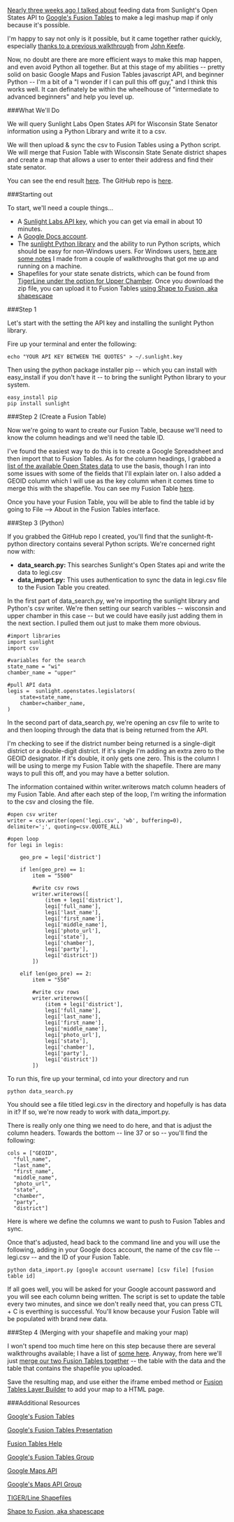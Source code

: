 [Nearly three weeks ago I talked about](http://www.chrislkeller.com/how-a-beginner-used-python-to-interact-with-t) feeding data from Sunlight's Open States API to [Google's Fusion Tables](http://www.google.com/fusiontables/) to make a legi mashup map if only because it's possible.

I'm happy to say not only is it possible, but it came together rather quickly, especially [thanks to a previous walkthrough](http://johnkeefe.net/making-ap-election-data-easy-with-fusion-tabl) from [John Keefe](http://twitter.com/jkeefe).

Now, no doubt are there are more efficient ways to make this map happen, and even avoid Python all together. But at this stage of my abilities -- pretty solid on basic Google Maps and Fusion Tables javascript API, and beginner Python -- I'm a bit of a "I wonder if I can pull this off guy," and I think this works well. It can definately be within the wheelhouse of "intermediate to advanced beginners" and help you level up.

###What We'll Do

We will query Sunlight Labs Open States API for Wisconsin State Senator information using a Python Library and write it to a csv.

We will then upload & sync the csv to Fusion Tables using a Python script. We will merge that Fusion Table with Wisconsin State Senate district shapes and create a map that allows a user to enter their address and find their state senator.

You can see the end result [here](http://www.projects.chrislkeller.com/wis-senate-lookup).
The GitHub repo is [here](https://github.com/chrislkeller/sunlight-ft-map).

###Starting out

To start, we'll need a couple things…

- A [Sunlight Labs API key](http://services.sunlightlabs.com/accounts/register/), which you can get via email in about 10 minutes.
- A [Google Docs account](https://docs.google.com/#home).
- The [sunlight Python library](https://github.com/sunlightlabs/python-sunlight) and the ability to run Python scripts, which should be easy for non-Windows users. For Windows users, [here are some notes](http://www.chrislkeller.com/fresh-from-nicar12-here-are-curated-notes-to) I made from a couple of walkthroughs that got me up and running on a machine.
- Shapefiles for your state senate districts, which can be found from [TigerLine under the option for Upper Chamber](http://www.census.gov/cgi-bin/geo/shapefiles2011/layers.cgi). Once you download the zip file, you can upload it to Fusion Tables [using Shape to Fusion, aka shapescape](http://www.shpescape.com/)

###Step 1

Let's start with the setting the API key and installing the sunlight Python library.

Fire up your terminal and enter the following:

	echo "YOUR API KEY BETWEEN THE QUOTES" > ~/.sunlight.key
	
Then using the python package installer pip -- which you can install with easy_install if you don't have it -- to bring the sunlight Python library to your system.

	easy_install pip
	pip install sunlight

###Step 2 (Create a Fusion Table)

Now we're going to want to create our Fusion Table, because we'll need to know the column headings and we'll need the table ID. 

I've found the easiest way to do this is to create a Google Spreadsheet and then import that to Fusion Tables. As for the column headings, I grabbed a [list of the available Open States data](http://openstates.org/api/legislators/#legislator-search) to use the basis, though I ran into some issues with some of the fields that I'll explain later on. I also added a GEOID column which I will use as the key column when it comes time to merge this with the shapefile. You can see my Fusion Table [here](https://www.google.com/fusiontables/DataSource?snapid=S4192646LFQ).

Once you have your Fusion Table, you will be able to find the table id by going to File --> About in the Fusion Tables interface.

###Step 3 (Python)

If you grabbed the GitHub repo I created, you'll find that the sunlight-ft-python directory contains several Python scripts. We're concerned right now with:

- **data_search.py:** This searches Sunlight's Open States api and write the data to legi.csv
- **data_import.py:** This uses authentication to sync the data in legi.csv file to the Fusion Table you created.

In the first part of data_search.py, we're importing the sunlight library and Python's csv writer. We're then setting our search varibles -- wisconsin and upper chamber in this case -- but we could have easily just adding them in the next section. I pulled them out just to make them more obvious. 

	#import libraries
	import sunlight
	import csv

	#variables for the search
	state_name = "wi"
	chamber_name = "upper"

	#pull API data
	legis =  sunlight.openstates.legislators(
    	state=state_name,
    	chamber=chamber_name,
    )

In the second part of data_search.py, we're opening an csv file to write to and then looping through the data that is being returned from the API.

I'm checking to see if the district number being returned is a single-digit district or a double-digit district. If it's single I'm adding an extra zero to the GEOID designator. If it's double, it only gets one zero. This is the column I will be using to merge my Fusion Table with the shapefile. There are many ways to pull this off, and you may have a better solution.

The information contained within writer.writerows match column headers of my Fusion Table.  And after each step of the loop, I'm writing the information to the csv and closing the file.

	#open csv writer
	writer = csv.writer(open('legi.csv', 'wb', buffering=0), delimiter=';', quoting=csv.QUOTE_ALL)

	#open loop
	for legi in legis:

	    geo_pre = legi['district']
    
	    if len(geo_pre) == 1:
    	    item = "5500"
        
        	#write csv rows
	        writer.writerows([
    	        (item + legi['district'],
        	    legi['full_name'],
        		legi['last_name'],
        		legi['first_name'],
        		legi['middle_name'],
            	legi['photo_url'],
        		legi['state'],
            	legi['chamber'],
        		legi['party'],
            	legi['district'])
        	])
    
	    elif len(geo_pre) == 2:
    	    item = "550"

	        #write csv rows
    	    writer.writerows([
        	    (item + legi['district'],
	            legi['full_name'],
    	    	legi['last_name'],
        		legi['first_name'],
	        	legi['middle_name'],
    	        legi['photo_url'],
        		legi['state'],
            	legi['chamber'],
        		legi['party'],
            	legi['district'])
        	])

To run this, fire up your terminal, cd into your directory and run 

	python data_search.py

You should see a file titled legi.csv in the directory and hopefully is has data in it? If so, we're now ready to work with data_import.py.

There is really only one thing we need to do here, and that is adjust the column headers. Towards the bottom -- line 37 or so -- you'll find the following:

    cols = ["GEOID",
      "full_name",
      "last_name",
      "first_name",
      "middle_name",
      "photo_url",
      "state",
      "chamber",
      "party",
      "district"]

Here is where we define the columns we want to push to Fusion Tables and sync.

Once that's adjusted, head back to the command line and you will use the following, adding in your Google docs account, the name of the csv file -- legi.csv -- and the ID of your Fusion Table.

	python data_import.py [google account username] [csv file] [fusion table id]

If all goes well, you will be asked for your Google account password and you will see each column being written. The script is set to update the table every two minutes, and since we don't really need that, you can press CTL + C is everthing is successful. You'll know because your Fusion Table will be populated with brand new data.

###Step 4 (Merging with your shapefile and making your map)

I won't spend too much time here on this step because there are several walkthroughs available; I have a list of [some here](http://www.chrislkeller.com/mapping-data-wisconsin-state-senate-recall-ma). 
Anyway, from here we'll just [merge our two Fusion Tables together](http://support.google.com/fusiontables/bin/answer.py?hl=en&answer=171254) -- the table with the data and the table that contains the shapefile you uploaded.

Save the resulting map, and use either the iframe embed method or [Fusion Tables Layer Builder](http://gmaps-samples.googlecode.com/svn/trunk/fusiontables/fusiontableslayer_builder.html) to add your map to a HTML page.

###Additional Resources

[Google's Fusion Tables](http://www.google.com/fusiontables/)

[Google's Fusion Tables Presentation](http://kh-samples.googlecode.com/svn/trunk/talks/svcc_code/2011/intro.html#1)

[Fusion Tables Help](http://www.google.com/support/fusiontables/bin/answer.py?answer=184641)

[Google's Fusion Tables Group](https://groups.google.com/forum/#!forum/fusion-tables-users-group)

[Google Maps API](http://code.google.com/apis/maps/documentation/javascript/tutorial.html)

[Google's Maps API Group](https://groups.google.com/forum/#!forum/google-maps-js-api-v3)

[TIGER/Line Shapefiles](http://www.census.gov/geo/www/tiger/tgrshp2010/tgrshp2010.html)

[Shape to Fusion, aka shapescape](http://www.shpescape.com/)